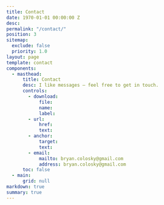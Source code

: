 ```yaml
---
title: Contact
date: 1970-01-01 00:00:00 Z
desc:
permalink: "/contact/"
position: 3
sitemap:
  exclude: false
  priority: 1.0
layout: page
template: contact
components:
  - masthead:
      title: Contact
      desc: I like messages — feel free to get in touch.
      controls:
        - download:
            file:
            name:
            label:
        - url:
            href:
            text:
        - anchor:
            target:
            text:
        - email:
            mailto: bryan.colosky@gmail.com
            address: bryan.colosky@gmail.com
      toc: false
  - main:
      grid: null
markdown: true
summary: true
---
```

